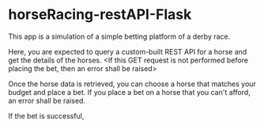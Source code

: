 # horseRacing-restAPI-Flask

This app is a simulation of a simple betting platform of a derby race.


Here, you are expected to query a custom-built REST API for a horse and get the details of the horses. 
<If this GET request is not performed before placing the bet, then an error shall be raised>

Once the horse data is retrieved, you can choose a horse that matches your budget and place a bet.
If you place a bet on a horse that you can't afford, an error shall be raised.

If the bet is successful,
